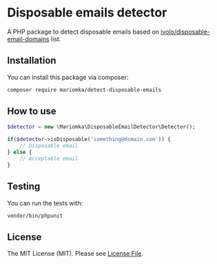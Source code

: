 # Disposable emails detector
A PHP package to detect disposable emails based on [ivolo/disposable-email-domains](https://github.com/ivolo/disposable-email-domains) list.

## Installation
You can install this package via composer:

```bash
composer require mariomka/detect-disposable-emails
```

## How to use
```php
$detector = new \Mariomka\DisposableEmailDetector\Detector();

if($detector->isDisposable('something@domain.com')) {
    // Disposable email
} else {
    // Acceptable email
}
```

## Testing
You can run the tests with:

```bash
vendor/bin/phpunit
```

## License
The MIT License (MIT). Please see [License File](LICENSE.md).
